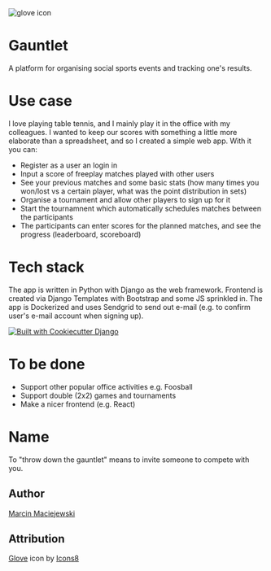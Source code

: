 <picture>
  <source media="(prefers-color-scheme: dark)" srcset="https://img.icons8.com/ios-filled/100/FFFFFF/hockey-glove.png">
  <source media="(prefers-color-scheme: light)" srcset="https://img.icons8.com/ios-filled/100/hockey-glove.png">
  <img alt="glove icon" src="https://img.icons8.com/ios-filled/100/hockey-glove.png">
</picture>

# Gauntlet
A platform for organising social sports events and tracking one's results.

# Use case
I love playing table tennis, and I mainly play it in the office with my colleagues. I wanted to keep our scores with something a little more elaborate than a spreadsheet, and so I created a simple web app. With it you can:
- Register as a user an login in
- Input a score of freeplay matches played with other users
- See your previous matches and some basic stats (how many times you won/lost vs a certain player, what was the point distribution in sets)
- Organise a tournament and allow other players to sign up for it
- Start the tournamnent which automatically schedules matches between the participants
- The participants can enter scores for the planned matches, and see the progress (leaderboard, scoreboard)

# Tech stack
The app is written in Python with Django as the web framework. Frontend is created via Django Templates with Bootstrap and some JS sprinkled in. The app is Dockerized and uses Sendgrid to send out e-mail (e.g. to confirm user's e-mail account when signing up).

[![Built with Cookiecutter Django](https://img.shields.io/badge/built%20with-Cookiecutter%20Django-ff69b4.svg?logo=cookiecutter)](https://github.com/cookiecutter/cookiecutter-django/)

# To be done
- Support other popular office activities e.g. Foosball
- Support double (2x2) games and tournaments
- Make a nicer frontend (e.g. React)

# Name
To "throw down the gauntlet" means to invite someone to compete with you.

## Author
[Marcin Maciejewski](https://github.com/mmacieje/)

## Attribution
[Glove](https://icons8.com/icon/WIHhUgmcoIyB/hockey-glove) icon by [Icons8](https://icons8.com)
